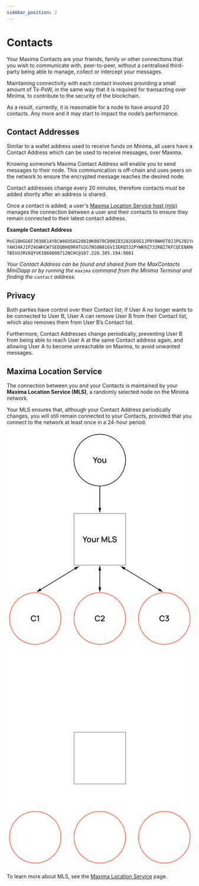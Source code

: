 ```yaml
---
sidebar_position: 2
---
```


# Contacts

Your Maxima Contacts are your friends, family or other connections that you wish to communicate with, peer-to-peer, without a centralised third-party being able to manage, collect or intercept your messages.

Maintaining connectivity with each contact involves providing a small amount of Tx-PoW, in the same way that it is required for transacting over Minima, to contribute to the security of the blockchain.

As a result, currently, it is reasonable for a node to have around 20 contacts. Any more and it may start to impact the node’s performance.

## Contact Addresses

Similar to a wallet address used to receive funds on Minima, all users have a Contact Address which can be used to receive messages, over Maxima. 

Knowing someone’s Maxima Contact Address will enable you to send messages to their node. This communication is off-chain and uses peers on the network to ensure the encrypted message reaches the desired node. 

Contact addresses change every 20 minutes, therefore contacts must be added shortly after an address is shared. 

Once a contact is added, a user's [Maxima Location Service host (mls)](#maxima-location-service) manages the connection between a user and their contacts to ensure they remain connected to their latest contact address.

**Example Contact Address**
```
MxG18HGG6FJ038614Y8CW46US6G20810K0070CD00Z83282G60G1JP0Y8WHVT0JJPGJ01YAQPCEU3PWF51V5J5UKA4RBHYUZFYTTH98KYHZ1K6MF3V6D30DCDD
YAH34AJ1PZ4GWHCW7SEDQ0HQ9R4TU2G7NS8N816V13ERQ532PYWK9Z732RBZ7KFCQCENAMAJP9V7EH3R06493T25U9PY7HJAS0Z311WA6K24P0BZ82NTQNY2BQ
TB5VUJRV6QYVK1060800712NCHC@187.220.305.194:9001
```


*Your Contact Address can be found and shared from the MaxContacts MiniDapp or by running the `maxima` command from the Minima Terminal and finding the `contact` address.*


## Privacy

Both parties have control over their Contact list; if User A no longer wants to be connected to User B, User A can remove User B from their Contact list, which also removes them from User B’s Contact list. 

Furthermore, Contact Addresses change periodically, preventing User B from being able to reach User A at the same Contact address again, and allowing User A to become unreachable on Maxima, to avoid unwanted messages.


## Maxima Location Service 

The connection between you and your Contacts is maintained by your **Maxima Location Service (MLS)**, a randomly selected node on the Minima network.

Your MLS ensures that, although your Contact Address periodically changes, you will still remain connected to your Contacts, provided that you connect to the network at least once in a 24-hour period. 

![MaximaContacts](/img/maxima/MaximaContactsLM.svg#gh-light-mode-only-width50)![MaximaContacts](/img/maxima/MaximaContactsDM.svg#gh-dark-mode-only-width50)

To learn more about MLS, see the [Maxima Location Service](/docs/learn/maxima/mls) page.